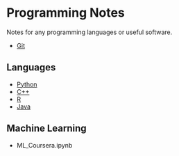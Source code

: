 # Programming Notes
Notes for any programming languages or useful software.

* [Git](/git/)

## Languages

* [Python](/python/)
* [C++](/cpp/)
* [R](/R/)
* [Java](/java/)

## Machine Learning

* ML_Coursera.ipynb
